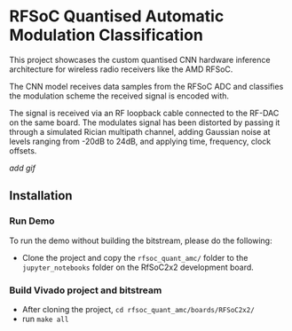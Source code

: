 # RFSoC Quantised Automatic Modulation Classification
This project showcases the custom quantised CNN hardware inference architecture for wireless radio receivers like the AMD RFSoC.

The CNN model receives data samples from the RFSoC ADC and classifies the modulation scheme the received signal is encoded with.

The signal is received via an RF loopback cable connected to the RF-DAC on the same board. The modulates signal has been distorted by passing it through a simulated Rician multipath channel, adding Gaussian noise at levels ranging from -20dB to 24dB, and applying time, frequency, clock offsets.

*add gif*

## Installation
### Run Demo
To run the demo without building the bitstream, please do the following:
- Clone the project and copy the `rfsoc_quant_amc/` folder to the `jupyter_notebooks` folder on the RfSoC2x2 development board.
### Build Vivado project and bitstream
- After cloning the project, `cd rfsoc_quant_amc/boards/RFSoC2x2/`
- run `make all`
